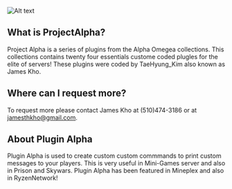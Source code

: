 ![Alt text](/Alpha/logo.jpg?raw=true "Alpha Omega")
## What is ProjectAlpha?

Project Alpha is a series of plugins from the Alpha Omegea collections. This collections contains twenty four essentials custome coded plugles for the elite of servers! These plugins were coded by TaeHyung_Kim also known as James Kho. 

## Where can I request more?

To request more please contact James Kho at (510)474-3186 or at jamesthkho@gmail.com. 

## About Plugin Alpha

Plugin Alpha is used to create custom custom commmands to print custom messages to your players. This is very useful in Mini-Games server and also in Prison and Skywars. Plugin Alpha has been featured in Mineplex and also in RyzenNetwork! 
